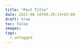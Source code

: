 ```yaml
---
title: "Post Title"
date: 2022-08-10T08:29:13+02:00
draft: true
toc: false
images:
tags: 
  - untagged
---
```


